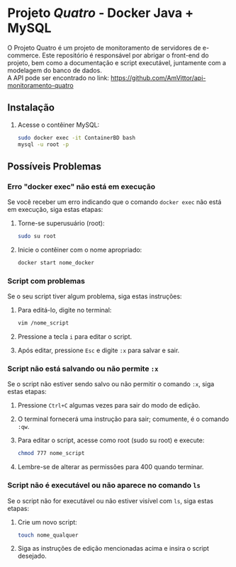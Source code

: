 # Projeto *Quatro* - Docker Java + MySQL

O Projeto Quatro é um projeto de monitoramento de servidores de e-commerce. Este repositório é responsável por abrigar o front-end do projeto, bem como a documentação e script executável, juntamente com a modelagem do banco de dados. <br>
A API pode ser encontrado no link: https://github.com/AmVittor/api-monitoramento-quatro
## Instalação

1. Acesse o contêiner MySQL:
    ```bash
    sudo docker exec -it ContainerBD bash
    mysql -u root -p
    ```

## Possíveis Problemas

### Erro "docker exec" não está em execução

Se você receber um erro indicando que o comando `docker exec` não está em execução, siga estas etapas:

1. Torne-se superusuário (root):
    ```bash
    sudo su root
    ```

2. Inicie o contêiner com o nome apropriado:
    ```bash
    docker start nome_docker
    ```

### Script com problemas

Se o seu script tiver algum problema, siga estas instruções:

1. Para editá-lo, digite no terminal:
    ```bash
    vim /nome_script
    ```

2. Pressione a tecla `i` para editar o script.

3. Após editar, pressione `Esc` e digite `:x` para salvar e sair.

### Script não está salvando ou não permite `:x`

Se o script não estiver sendo salvo ou não permitir o comando `:x`, siga estas etapas:

1. Pressione `Ctrl+C` algumas vezes para sair do modo de edição.

2. O terminal fornecerá uma instrução para sair; comumente, é o comando `:qw`.

3. Para editar o script, acesse como root (sudo su root) e execute:
    ```bash
    chmod 777 nome_script
    ```

4. Lembre-se de alterar as permissões para 400 quando terminar.

### Script não é executável ou não aparece no comando `ls`

Se o script não for executável ou não estiver visível com `ls`, siga estas etapas:

1. Crie um novo script:
    ```bash
    touch nome_qualquer
    ```

2. Siga as instruções de edição mencionadas acima e insira o script desejado.
